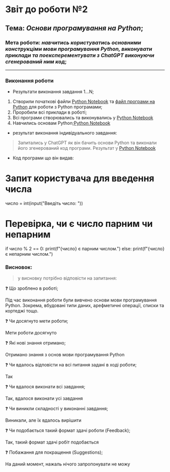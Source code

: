 # Звіт до роботи №2
## Тема: _Основи програмування на Python_;
### Мета роботи: _навчитись користуватись основними конструкціми мови програмування Python, виконувати приклади та поексперементувати з ChatGPT виконуючи сгенерований ним код_;
---
### Виконання роботи
- Результати виконання завдання 1...N;
1. Створили початкові файли [Python Notebook](nb1.ipynb) та [файл програми на Python](main.py) для роботи з Python програмами;
2. Проробили всі приклади в роботі;
3. Всі програми створювались та виконувались у [Python Notebook](nb1.ipynb)
4. Навчились основам Python;[Python Notebook](./nb1.ipynb)
- результат виконання індивідуального завдання:
> Запитались у ChatGPT як він бачить основи Python та виконали його згенерований код програми. Результат у [Python Notebook](nb1.ipynb)
- Код програми що він видав:
# Запит користувача для введення числа
число = int(input("Введіть число: "))

# Перевірка, чи є число парним чи непарним
if число % 2 == 0:
    print(f"{число} є парним числом.")
else:
    print(f"{число} є непарним числом.")

### Висновок:
>у висновку потрібно відповісти на запитання:

❓ Що зроблено в роботі;

Під час виконання роботи були вивчено основи мови програмування Python. Зокрема, вбудовані типи даних, арефметичні операції, списки та кортеджі тощо.

❓ Чи досягнуто мети роботи;

Мети роботи досягнуто

❓ Які нові знання отримано;

Отримано знання з основ мови програмування Python

❓ Чи вдалось відповісти на всі питання задані в ході роботи;

Так

❓ Чи вдалося виконати всі завдання;

Так, вдалося виконати усі завдання

❓ Чи виникли складності у виконанні завдання;

Виникали, але їх вдалось вирішити

❓ Чи подобається такий формат здачі роботи (Feedback);

Так, такий формат здачі робіт подобається

❓ Побажання для покращення (Suggestions);

На даний момент, нажаль нічого запропонувати не можу
